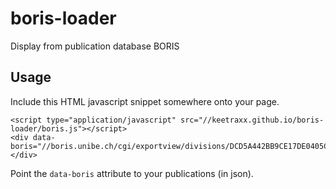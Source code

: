 boris-loader
============

Display from publication database BORIS

Usage
-----
Include this HTML javascript snippet somewhere onto your page.

    <script type="application/javascript" src="//keetraxx.github.io/boris-loader/boris.js"></script>
    <div data-boris="//boris.unibe.ch/cgi/exportview/divisions/DCD5A442BB9CE17DE0405C82790C4DE2/JSON/DCD5A442BB9CE17DE0405C82790C4DE2.js"></div>
    
Point the `data-boris` attribute to your publications (in json).
